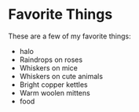 # Favorite Things

These are a few of my favorite things:

- halo
- Raindrops on roses
- Whiskers on mice
- Whiskers on cute animals
- Bright copper kettles
- Warm woolen mittens
- food
